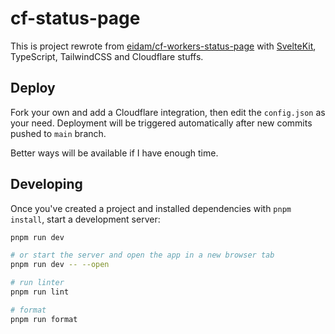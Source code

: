 # cf-status-page

This is project rewrote from [eidam/cf-workers-status-page](https://github.com/eidam/cf-workers-status-page) with [SvelteKit](https://kit.svelte.dev/), TypeScript, TailwindCSS and Cloudflare stuffs.

## Deploy

Fork your own and add a Cloudflare integration, then edit the `config.json` as your need. Deployment will be triggered automatically after new commits pushed to `main` branch.

Better ways will be available if I have enough time.

## Developing

Once you've created a project and installed dependencies with `pnpm install`, start a development server:

```bash
pnpm run dev

# or start the server and open the app in a new browser tab
pnpm run dev -- --open

# run linter
pnpm run lint

# format
pnpm run format
```
